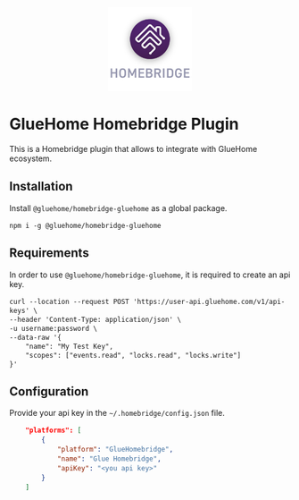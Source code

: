 
<p align="center">

<img src="https://github.com/homebridge/branding/raw/master/logos/homebridge-wordmark-logo-vertical.png" width="150">

</p>


# GlueHome Homebridge Plugin

This is a Homebridge plugin that allows to integrate with GlueHome ecosystem.

## Installation

Install `@gluehome/homebridge-gluehome` as a global package.
```
npm i -g @gluehome/homebridge-gluehome
```

## Requirements

In order to use `@gluehome/homebridge-gluehome`, it is required to create an api key.

```
curl --location --request POST 'https://user-api.gluehome.com/v1/api-keys' \
--header 'Content-Type: application/json' \
-u username:password \
--data-raw '{
    "name": "My Test Key",
    "scopes": ["events.read", "locks.read", "locks.write"]
}'
```

## Configuration

Provide your api key in the `~/.homebridge/config.json` file.

```json
    "platforms": [
        {
            "platform": "GlueHomebridge",
            "name": "Glue Homebridge",
            "apiKey": "<you api key>"
        }
    ]
```
